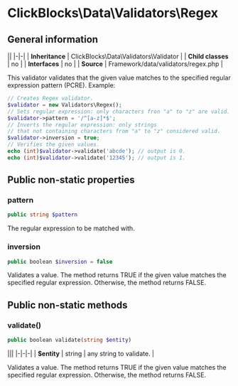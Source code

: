 # ClickBlocks\Data\Validators\Regex #

## General information ##

||
|-|-|
| **Inheritance** | ClickBlocks\Data\Validators\Validator |
| **Child classes** | no |
| **Interfaces** | no |
| **Source** | Framework/data/validators/regex.php |

This validator validates that the given value matches to the specified regular expression pattern (PCRE). Example:
```php
// Creates Regex validator.
$validator = new Validators\Regex();
// Sets regular expression: only characters fron "a" to "z" are valid.
$validator->pattern = '/^[a-z]*$';
// Inverts the regular expression: only strings 
// that not containing characters from "a" to "z" considered valid.
$validator->inversion = true;
// Verifies the given values.
echo (int)$validator->validate('abcde'); // output is 0.
echo (int)$validator->validate('12345'); // output is 1.
```

## Public non-static properties ##

### **pattern**

```php
public string $pattern
```

The regular expression to be matched with.

### **inversion**

```php
public boolean $inversion = false
```

Validates a value. The method returns TRUE if the given value matches the specified regular expression. Otherwise, the method returns FALSE.

## Public non-static methods ##

### **validate()**

```php
public boolean validate(string $entity)
```

|||
|-|-|-|
| **$entity** | string | any string to validate. |

Validates a value. The method returns TRUE if the given value matches the specified regular expression. Otherwise, the method returns FALSE.